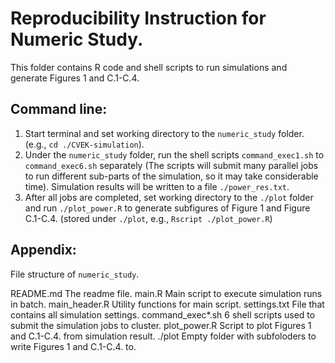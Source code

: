 # Reproducibility Instruction for Numeric Study.

This folder contains R code and shell scripts to run simulations and generate Figures 1 and C.1-C.4.


## Command line: 
1. Start terminal and set working directory to the `numeric_study` folder. (e.g., `cd ./CVEK-simulation`).
2. Under the `numeric_study` folder, run the shell scripts `command_exec1.sh` to `command_exec6.sh` separately (The scripts will submit many parallel jobs to run different sub-parts of the simulation, so it may take considerable time). Simulation results will be written to a file `./power_res.txt`.
3. After all jobs are completed, set working directory to the `./plot` folder and run `./plot_power.R` to generate subfigures of Figure 1 and Figure C.1-C.4. (stored under `./plot`, e.g., `Rscript ./plot_power.R`)


## Appendix: 

File structure of `numeric_study`.

README.md		The readme file.
main.R           	Main script to execute simulation runs in batch.
main_header.R		Utility functions for main script.
settings.txt            File that contains all simulation settings.
command_exec*.sh	6 shell scripts used to submit the simulation jobs to cluster. 
plot_power.R          	Script to plot Figures 1 and C.1-C.4. from simulation result.
./plot 		        Empty folder with subfoloders to write Figures 1 and C.1-C.4. to.

